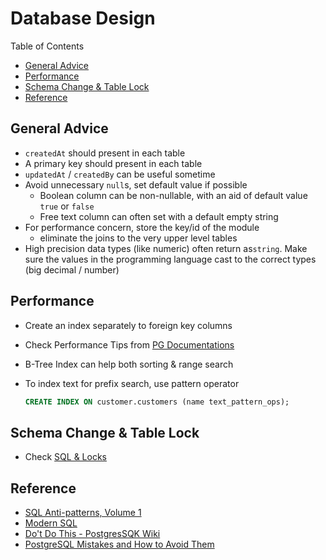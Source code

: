 # Database Design <!-- omit in toc -->

Table of Contents

- [General Advice](#general-advice)
- [Performance](#performance)
- [Schema Change \& Table Lock](#schema-change--table-lock)
- [Reference](#reference)

## General Advice

- `createdAt` should present in each table
- A primary key should present in each table
- `updatedAt` / `createdBy` can be useful sometime
- Avoid unnecessary `null`s, set default value if possible
  - Boolean column can be non-nullable, with an aid of default value `true` or `false`
  - Free text column can often set with a default empty string
- For performance concern, store the key/id of the module
  - eliminate the joins to the very upper level tables
- High precision data types (like numeric) often return as`string`. Make sure the values in the programming language cast to the correct types (big decimal / number)

## Performance

- Create an index separately to foreign key columns
- Check Performance Tips from [PG Documentations](https://www.postgresql.org/docs/16/performance-tips.html "https://www.postgresql.org/docs/16/performance-tips.html")
- B-Tree Index can help both sorting & range search
- To index text for prefix search, use pattern operator

  ```sql
  CREATE INDEX ON customer.customers (name text_pattern_ops);
  ```

## Schema Change & Table Lock

- Check [SQL & Locks](https://www.thatguyfromdelhi.com/2020/12/what-postgres-sql-causes-table-rewrite.html "https://www.thatguyfromdelhi.com/2020/12/what-postgres-sql-causes-table-rewrite.html")

## Reference

- [SQL Anti-patterns, Volume 1](https://pragprog.com/titles/bksap1/sql-antipatterns-volume-1 "https://pragprog.com/titles/bksap1/sql-antipatterns-volume-1")
- [Modern SQL](https://modern-sql.com "https://modern-sql.com")
- [Do't Do This - PostgresSQK Wiki](https://wiki.postgresql.org/wiki/Don't_Do_This)
- [PostgreSQL Mistakes and How to Avoid Them](https://www.manning.com/books/postgresql-mistakes-and-how-to-avoid-them "https://www.manning.com/books/postgresql-mistakes-and-how-to-avoid-them")
